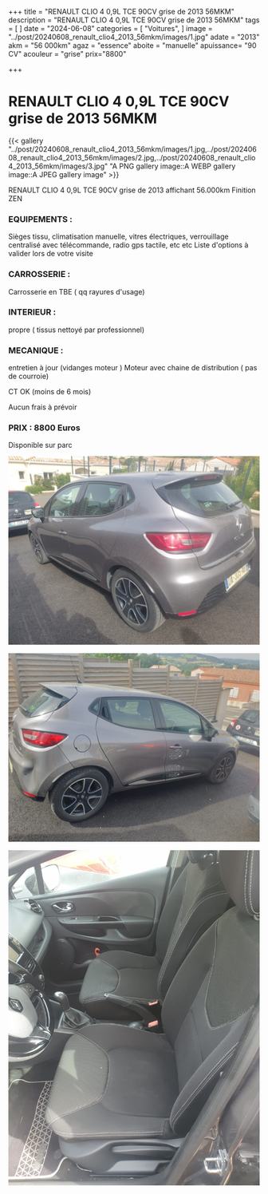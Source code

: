 +++
title = "RENAULT CLIO 4 0,9L TCE 90CV grise de 2013 56MKM"
description = "RENAULT CLIO 4 0,9L TCE 90CV grise de 2013 56MKM"
tags = [
]
date = "2024-06-08"
categories = [
    "Voitures",
]
image = "../post/20240608_renault_clio4_2013_56mkm/images/1.jpg"
adate = "2013"
akm = "56 000km"
agaz = "essence"
aboite = "manuelle"
apuissance= "90 CV"
acouleur = "grise"
prix="8800"

+++

# RENAULT CLIO 4 0,9L TCE 90CV grise de 2013 56MKM

{{< gallery "../post/20240608_renault_clio4_2013_56mkm/images/1.jpg,../post/20240608_renault_clio4_2013_56mkm/images/2.jpg,../post/20240608_renault_clio4_2013_56mkm/images/3.jpg" "A PNG gallery image::A WEBP gallery image::A JPEG gallery image" >}}


RENAULT CLIO 4 0,9L TCE 90CV grise de 2013 affichant 56.000km
Finition ZEN

### EQUIPEMENTS :

Sièges tissu, climatisation manuelle, vitres électriques, verrouillage centralisé avec télécommande, radio gps tactile, etc etc
Liste d'options à valider lors de votre visite

### CARROSSERIE :
Carrosserie en TBE ( qq rayures d'usage)


### INTERIEUR :
propre ( tissus nettoyé par professionnel)


### MECANIQUE :
entretien à jour (vidanges moteur )
Moteur avec chaine de distribution ( pas de courroie)

CT OK (moins de 6 mois)



Aucun frais à prévoir


### PRIX : 8800 Euros

Disponible sur parc 


<!-- more -->


![](images/1.jpg)

![](images/2.jpg)

![](images/3.jpg)

